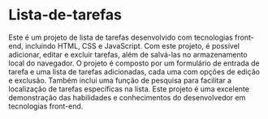 # Lista-de-tarefas
Este é um projeto de lista de tarefas desenvolvido com tecnologias front-end, incluindo HTML, CSS e JavaScript. Com este projeto, é possível adicionar, editar e excluir tarefas, além de salvá-las no armazenamento local do navegador. O projeto é composto por um formulário de entrada de tarefa e uma lista de tarefas adicionadas, cada uma com opções de edição e exclusão. Também inclui uma função de pesquisa para facilitar a localização de tarefas específicas na lista. Este projeto é uma excelente demonstração das habilidades e conhecimentos do desenvolvedor em tecnologias front-end.
